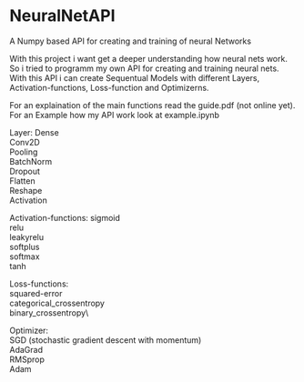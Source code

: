# NeuralNetAPI
A Numpy based API for creating and training of neural Networks

With this project i want get a deeper understanding how neural nets work. So i tried to programm my own API for creating and training neural nets.
With this API i can create Sequentual Models with different Layers, Activation-functions, Loss-function and Optimizerns.

For an explaination of the main functions read the guide.pdf (not online yet). For an Example how my API work look at example.ipynb

Layer:
  Dense\
  Conv2D\
  Pooling\
  BatchNorm\
  Dropout\
  Flatten\
  Reshape\
  Activation
  
Activation-functions:
  sigmoid\
  relu\
  leakyrelu\
  softplus\
  softmax\
  tanh
  
Loss-functions:\
  squared-error\
  categorical_crossentropy\
  binary_crossentropy\
  
Optimizer:\
  SGD (stochastic gradient descent with momentum)\
  AdaGrad\
  RMSprop\
  Adam
  

